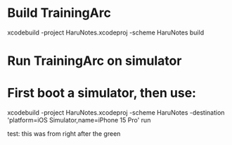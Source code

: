 # Build TrainingArc
xcodebuild -project HaruNotes.xcodeproj -scheme HaruNotes build

# Run TrainingArc on simulator
# First boot a simulator, then use:
xcodebuild -project HaruNotes.xcodeproj -scheme HaruNotes -destination 'platform=iOS Simulator,name=iPhone 15 Pro' run


test: this was from right after the green